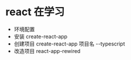 # react 在学习

- 环境配置
- 安装 create-react-app
- 创建项目 create-react-app 项目名 --typescript
- 改造项目 react-app-rewired
